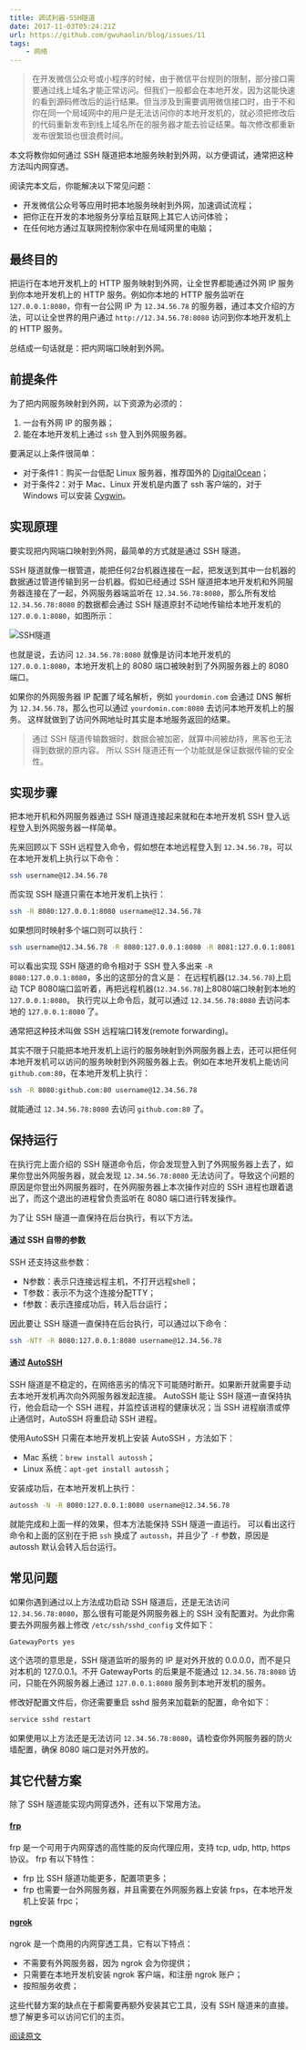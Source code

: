 ```yaml
---
title: 调试利器-SSH隧道
date: 2017-11-03T05:24:21Z
url: https://github.com/gwuhaolin/blog/issues/11
tags:
    - 网络
---
```


> 在开发微信公众号或小程序的时候，由于微信平台规则的限制，部分接口需要通过线上域名才能正常访问。但我们一般都会在本地开发，因为这能快速的看到源码修改后的运行结果。但当涉及到需要调用微信接口时，由于不和你在同一个局域网中的用户是无法访问你的本地开发机的，就必须把修改后的代码重新发布到线上域名所在的服务器才能去验证结果。每次修改都重新发布很繁琐也很浪费时间。

本文将教你如何通过 SSH 隧道把本地服务映射到外网，以方便调试，通常把这种方法叫内网穿透。

阅读完本文后，你能解决以下常见问题：
- 开发微信公众号等应用时把本地服务映射到外网，加速调试流程；
- 把你正在开发的本地服务分享给互联网上其它人访问体验；
- 在任何地方通过互联网控制你家中在局域网里的电脑；

## 最终目的
把运行在本地开发机上的 HTTP 服务映射到外网，让全世界都能通过外网 IP 服务到你本地开发机上的 HTTP 服务。例如你本地的 HTTP 服务监听在 `127.0.0.1:8080`，你有一台公网 IP 为 `12.34.56.78` 的服务器，通过本文介绍的方法，可以让全世界的用户通过 `http://12.34.56.78:8080` 访问到你本地开发机上的 HTTP 服务。

总结成一句话就是：把内网端口映射到外网。

## 前提条件
为了把内网服务映射到外网，以下资源为必须的：
1. 一台有外网 IP 的服务器；
2. 能在本地开发机上通过 `ssh` 登入到外网服务器。

要满足以上条件很简单：
- 对于条件1：购买一台低配 Linux 服务器，推荐国外的 [DigitalOcean](https://m.do.co/c/a5125bfaad87)；
- 对于条件2：对于 Mac、Linux 开发机是内置了 ssh 客户端的，对于 Windows 可以安装 [Cygwin](https://www.cygwin.com/)。

## 实现原理
要实现把内网端口映射到外网，最简单的方式就是通过 SSH 隧道。

SSH 隧道就像一根管道，能把任何2台机器连接在一起，把发送到其中一台机器的数据通过管道传输到另一台机器。假如已经通过 SSH 隧道把本地开发机和外网服务器连接在了一起，外网服务器端监听在 `12.34.56.78:8080`，那么所有发给 `12.34.56.78:8080` 的数据都会通过 SSH 隧道原封不动地传输给本地开发机的 `127.0.0.1:8080`，如图所示：

![SSH隧道](https://user-images.githubusercontent.com/5773264/32361022-caa26dde-c029-11e7-8ac3-eda5c4f75529.png)

也就是说，去访问 `12.34.56.78:8080` 就像是访问本地开发机的 `127.0.0.1:8080`，本地开发机上的 8080 端口被映射到了外网服务器上的 8080 端口。

如果你的外网服务器 IP 配置了域名解析，例如 `yourdomin.com` 会通过 DNS 解析为 `12.34.56.78`，那么也可以通过 `yourdomin.com:8080` 去访问本地开发机上的服务。
这样就做到了访问外网地址时其实是本地服务返回的结果。

> 通过 SSH 隧道传输数据时，数据会被加密，就算中间被劫持，黑客也无法得到数据的原内容。
> 所以 SSH 隧道还有一个功能就是保证数据传输的安全性。

## 实现步骤
把本地开机和外网服务器通过 SSH 隧道连接起来就和在本地开发机 SSH 登入远程登入到外网服务器一样简单。

先来回顾以下 SSH 远程登入命令，假如想在本地远程登入到 `12.34.56.78`，可以在本地开发机上执行以下命令：
```bash
ssh username@12.34.56.78
```
而实现 SSH 隧道只需在本地开发机上执行：
```bash
ssh -R 8080:127.0.0.1:8080 username@12.34.56.78
```
如果想同时映射多个端口则可以执行：
```bash
ssh username@12.34.56.78 -R 8080:127.0.0.1:8080 -R 8081:127.0.0.1:8081
```

可以看出实现 SSH 隧道的命令相对于 SSH 登入多出来 `-R 8080:127.0.0.1:8080`，多出的这部分的含义是：
在远程机器(`12.34.56.78`)上启动 TCP 8080端口监听着，再把远程机器(`12.34.56.78`)上8080端口映射到本地的`127.0.0.1:8080`。
执行完以上命令后，就可以通过 `12.34.56.78:8080` 去访问本地的 `127.0.0.1:8080` 了。

通常把这种技术叫做 SSH 远程端口转发(remote forwarding)。

其实不限于只能把本地开发机上运行的服务映射到外网服务器上去，还可以把任何本地开发机可以访问的服务映射到外网服务器上去。例如在本地开发机上能访问 `github.com:80`，在本地开发机上执行：
```bash
ssh -R 8080:github.com:80 username@12.34.56.78
```
就能通过 `12.34.56.78:8080` 去访问 `github.com:80` 了。

## 保持运行
在执行完上面介绍的 SSH 隧道命令后，你会发现登入到了外网服务器上去了，如果你登出外网服务器，就会发现 `12.34.56.78:8080` 无法访问了。导致这个问题的原因是你登出外网服务器时，在外网服务器上本次操作对应的 SSH 进程也跟着退出了，而这个退出的进程曾负责监听在 8080 端口进行转发操作。

为了让 SSH 隧道一直保持在后台执行，有以下方法。

#### 通过 SSH 自带的参数
SSH 还支持这些参数：
- N参数：表示只连接远程主机，不打开远程shell；
- T参数：表示不为这个连接分配TTY；
- f参数：表示连接成功后，转入后台运行；

因此要让 SSH 隧道一直保持在后台执行，可以通过以下命令：
```bash
ssh -NTf -R 8080:127.0.0.1:8080 username@12.34.56.78
```

#### 通过 [AutoSSH](http://www.harding.motd.ca/autossh/)
SSH 隧道是不稳定的，在网络恶劣的情况下可能随时断开。如果断开就需要手动去本地开发机再次向外网服务器发起连接。
AutoSSH 能让 SSH 隧道一直保持执行，他会启动一个 SSH 进程，并监控该进程的健康状况；当 SSH 进程崩溃或停止通信时，AutoSSH 将重启动 SSH 进程。

使用AutoSSH 只需在本地开发机上安装 AutoSSH ，方法如下：
- Mac 系统：`brew install autossh`；
- Linux 系统：`apt-get install autossh`；

安装成功后，在本地开发机上执行：
```bash
autossh -N -R 8080:127.0.0.1:8080 username@12.34.56.78
```
就能完成和上面一样的效果，但本方法能保持 SSH 隧道一直运行。
可以看出这行命令和上面的区别在于把 `ssh` 换成了 `autossh`，并且少了 `-f` 参数，原因是 autossh 默认会转入后台运行。

## 常见问题
如果你遇到通过以上方法成功启动 SSH 隧道后，还是无法访问 `12.34.56.78:8080`，那么很有可能是外网服务器上的 SSH 没有配置对。为此你需要去外网服务器上修改  `/etc/ssh/sshd_config` 文件如下：
```
GatewayPorts yes
```
这个选项的意思是，SSH 隧道监听的服务的 IP 是对外开放的 0.0.0.0，而不是只对本机的 127.0.0.1。不开 GatewayPorts 的后果是不能通过 `12.34.56.78:8080` 访问，只能在外网服务器上通过 `127.0.0.1:8080` 服务到本地开发机的服务。

修改好配置文件后，你还需要重启 sshd 服务来加载新的配置，命令如下：
```bash
service sshd restart
```

如果使用以上方法还是无法访问 `12.34.56.78:8080`，请检查你外网服务器的防火墙配置，确保 8080 端口是对外开放的。


## 其它代替方案
除了 SSH 隧道能实现内网穿透外，还有以下常用方法。

#### [frp](https://github.com/fatedier/frp/blob/master/README_zh.md)
frp 是一个可用于内网穿透的高性能的反向代理应用，支持 tcp, udp, http, https 协议。
frp 有以下特性：
- frp 比 SSH 隧道功能更多，配置项更多；
- frp 也需要一台外网服务器，并且需要在外网服务器上安装 frps，在本地开发机上安装 frpc；

#### [ngrok](https://ngrok.com)
ngrok 是一个商用的内网穿透工具，它有以下特点：
- 不需要有外网服务器，因为 ngrok 会为你提供；
- 只需要在本地开发机安装 ngrok 客户端，和注册 ngrok 账户；
- 按照服务收费；

这些代替方案的缺点在于都需要再额外安装其它工具，没有 SSH 隧道来的直接。
想了解更多可以访问它们的主页。

[阅读原文](http://wuhaolin.cn/2017/11/03/%E8%B0%83%E8%AF%95%E5%88%A9%E5%99%A8-SSH%E9%9A%A7%E9%81%93/)